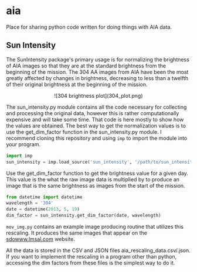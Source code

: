 # aia
Place for sharing python code written for doing things with AIA data.

## Sun Intensity

The SunIntensity package's primary usage is for normalizing the brightness of AIA images so that they are at the standard brightness from the beginning of the mission. The 304 AA images from AIA have been the most greatly affected by changes in brightness, decreasing to less than a twelfth of their original brightness at the beginning of the mission.

<center>
![304 brightness plot](304_plot.png)
</center>

The sun_intensity.py module contains all the code necessary for collecting and processing the original data, however this is rather computationally expensive and will take some time. That code is here mostly to show how the values are obtained. The best way to get the normalization values is to use the get_dim_factor function in the sun_intensity.py module. I recommend cloning this repository and using `imp` to import the module into your program.

```python
import imp
sun_intensity = imp.load_source('sun_intensity', '/path/to/sun_intensity.py')
```

Use the get_dim_factor function to get the brightness value for a given day. This value is the what the raw image data is multiplied by to produce an image that is the same brightness as images from the start of the mission.

```python
from datetime import datetime
wavelength = '304'
date = datetime(2013, 5, 19)
dim_factor = sun_intensity.get_dim_factor(date, wavelength)
```

`mov_img.py` contains an example image producing routine that utilizes this rescaling. It produces the same images that appear on the [sdowww.lmsal.com](http://sdowww.lmsal.com) website.

All the data is stored in the CSV and JSON files aia_rescaling_data.csv/.json. If you want to implement the rescaling in a program other than python, accessing the dim factors from these files is the simplest way to do it.
